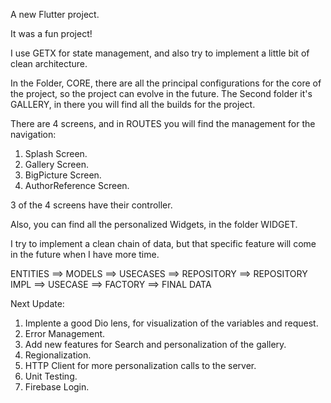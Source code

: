 A new Flutter project.

It was a fun project!

I use GETX for state management, and also try to implement a little bit of clean architecture.


In the Folder, CORE, there are all the principal configurations for the core of the project, so the project can evolve in the future. The Second folder it's GALLERY, in there you will find all the builds for the project.


There are 4 screens, and in ROUTES you will find the management for the navigation:

1. Splash Screen. 
2. Gallery Screen. 
3. BigPicture Screen. 
4. AuthorReference Screen.


3 of the 4 screens have their controller.


Also, you can find all the personalized Widgets, in the folder WIDGET.

I try to implement a clean chain of data, but that specific feature will come in the future when I have more time.

ENTITIES ==> MODELS ==> USECASES ==> REPOSITORY ==> REPOSITORY IMPL ==> USECASE ==> FACTORY ==> FINAL DATA

Next Update:
1. Implente a good Dio lens, for visualization of the variables and request.
2. Error Management.
3. Add new features for Search and personalization of the gallery.
4. Regionalization.
5. HTTP Client for more personalization calls to the server.
6. Unit Testing.
7. Firebase Login.
  
